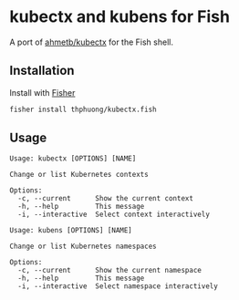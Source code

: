 # kubectx and kubens for Fish

A port of [ahmetb/kubectx](https://github.com/ahmetb/kubectx) for the Fish shell.

## Installation

Install with [Fisher](https://github.com/jorgebucaran/fisher)

```sh
fisher install thphuong/kubectx.fish
```

## Usage

```text
Usage: kubectx [OPTIONS] [NAME]

Change or list Kubernetes contexts

Options:
  -c, --current      Show the current context
  -h, --help         This message
  -i, --interactive  Select context interactively
```

```text
Usage: kubens [OPTIONS] [NAME]

Change or list Kubernetes namespaces

Options:
  -c, --current      Show the current namespace
  -h, --help         This message
  -i, --interactive  Select namespace interactively
```
